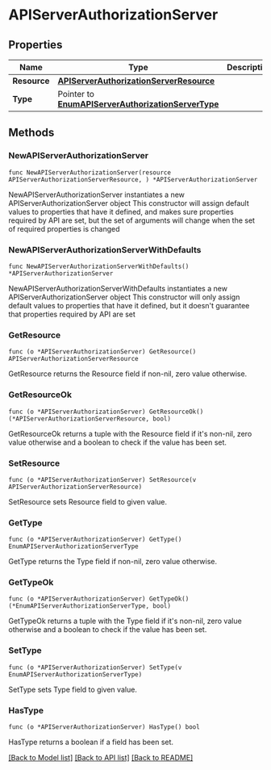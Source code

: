 # APIServerAuthorizationServer

## Properties

Name | Type | Description | Notes
------------ | ------------- | ------------- | -------------
**Resource** | [**APIServerAuthorizationServerResource**](APIServerAuthorizationServerResource.md) |  | 
**Type** | Pointer to [**EnumAPIServerAuthorizationServerType**](EnumAPIServerAuthorizationServerType.md) |  | [optional] 

## Methods

### NewAPIServerAuthorizationServer

`func NewAPIServerAuthorizationServer(resource APIServerAuthorizationServerResource, ) *APIServerAuthorizationServer`

NewAPIServerAuthorizationServer instantiates a new APIServerAuthorizationServer object
This constructor will assign default values to properties that have it defined,
and makes sure properties required by API are set, but the set of arguments
will change when the set of required properties is changed

### NewAPIServerAuthorizationServerWithDefaults

`func NewAPIServerAuthorizationServerWithDefaults() *APIServerAuthorizationServer`

NewAPIServerAuthorizationServerWithDefaults instantiates a new APIServerAuthorizationServer object
This constructor will only assign default values to properties that have it defined,
but it doesn't guarantee that properties required by API are set

### GetResource

`func (o *APIServerAuthorizationServer) GetResource() APIServerAuthorizationServerResource`

GetResource returns the Resource field if non-nil, zero value otherwise.

### GetResourceOk

`func (o *APIServerAuthorizationServer) GetResourceOk() (*APIServerAuthorizationServerResource, bool)`

GetResourceOk returns a tuple with the Resource field if it's non-nil, zero value otherwise
and a boolean to check if the value has been set.

### SetResource

`func (o *APIServerAuthorizationServer) SetResource(v APIServerAuthorizationServerResource)`

SetResource sets Resource field to given value.


### GetType

`func (o *APIServerAuthorizationServer) GetType() EnumAPIServerAuthorizationServerType`

GetType returns the Type field if non-nil, zero value otherwise.

### GetTypeOk

`func (o *APIServerAuthorizationServer) GetTypeOk() (*EnumAPIServerAuthorizationServerType, bool)`

GetTypeOk returns a tuple with the Type field if it's non-nil, zero value otherwise
and a boolean to check if the value has been set.

### SetType

`func (o *APIServerAuthorizationServer) SetType(v EnumAPIServerAuthorizationServerType)`

SetType sets Type field to given value.

### HasType

`func (o *APIServerAuthorizationServer) HasType() bool`

HasType returns a boolean if a field has been set.


[[Back to Model list]](../README.md#documentation-for-models) [[Back to API list]](../README.md#documentation-for-api-endpoints) [[Back to README]](../README.md)


